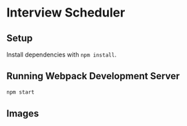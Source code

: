 # Interview Scheduler



## Setup

Install dependencies with `npm install`.

## Running Webpack Development Server

```sh
npm start
```

## Images